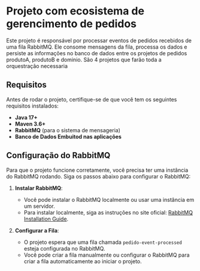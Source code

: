 # Projeto com ecosistema de gerencimento de pedidos

Este projeto é responsável por processar eventos de pedidos recebidos de uma fila RabbitMQ. Ele consome mensagens da fila, processa os dados e persiste as informações no banco de dados entre os projetos de pedidos produtoA, produtoB e dominio.
São 4 projetos que farão toda a orquestração necessaria

## Requisitos

Antes de rodar o projeto, certifique-se de que você tem os seguintes requisitos instalados:

- **Java 17+**
- **Maven 3.6+**
- **RabbitMQ** (para o sistema de mensageria)
- **Banco de Dados Embuitod nas aplicações**

## Configuração do RabbitMQ

Para que o projeto funcione corretamente, você precisa ter uma instância do RabbitMQ rodando. Siga os passos abaixo para configurar o RabbitMQ:

1. **Instalar RabbitMQ**:
   - Você pode instalar o RabbitMQ localmente ou usar uma instância em um servidor.
   - Para instalar localmente, siga as instruções no site oficial: [RabbitMQ Installation Guide](https://www.rabbitmq.com/download.html).

2. **Configurar a Fila**:
   - O projeto espera que uma fila chamada `pedido-event-processed` esteja configurada no RabbitMQ.
   - Você pode criar a fila manualmente ou configurar o RabbitMQ para criar a fila automaticamente ao iniciar o projeto.

